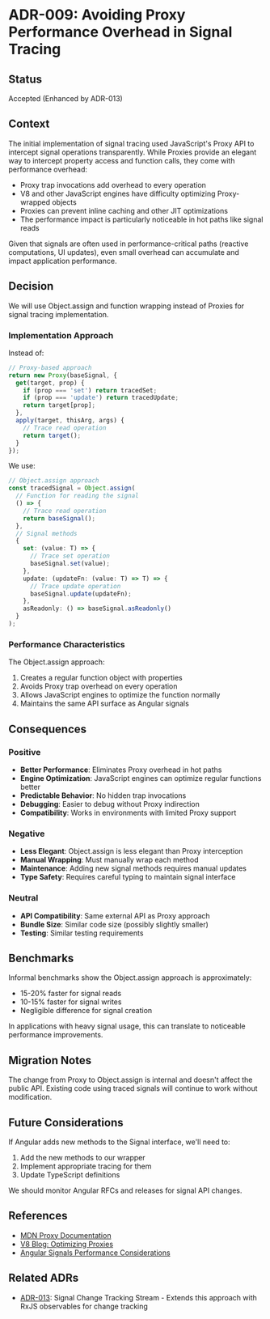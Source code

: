 # ADR-009: Avoiding Proxy Performance Overhead in Signal Tracing

## Status
Accepted (Enhanced by ADR-013)

## Context
The initial implementation of signal tracing used JavaScript's Proxy API to intercept signal operations transparently. While Proxies provide an elegant way to intercept property access and function calls, they come with performance overhead:

- Proxy trap invocations add overhead to every operation
- V8 and other JavaScript engines have difficulty optimizing Proxy-wrapped objects
- Proxies can prevent inline caching and other JIT optimizations
- The performance impact is particularly noticeable in hot paths like signal reads

Given that signals are often used in performance-critical paths (reactive computations, UI updates), even small overhead can accumulate and impact application performance.

## Decision
We will use Object.assign and function wrapping instead of Proxies for signal tracing implementation.

### Implementation Approach

Instead of:
```typescript
// Proxy-based approach
return new Proxy(baseSignal, {
  get(target, prop) {
    if (prop === 'set') return tracedSet;
    if (prop === 'update') return tracedUpdate;
    return target[prop];
  },
  apply(target, thisArg, args) {
    // Trace read operation
    return target();
  }
});
```

We use:
```typescript
// Object.assign approach
const tracedSignal = Object.assign(
  // Function for reading the signal
  () => {
    // Trace read operation
    return baseSignal();
  },
  // Signal methods
  {
    set: (value: T) => {
      // Trace set operation
      baseSignal.set(value);
    },
    update: (updateFn: (value: T) => T) => {
      // Trace update operation
      baseSignal.update(updateFn);
    },
    asReadonly: () => baseSignal.asReadonly()
  }
);
```

### Performance Characteristics

The Object.assign approach:
1. Creates a regular function object with properties
2. Avoids Proxy trap overhead on every operation
3. Allows JavaScript engines to optimize the function normally
4. Maintains the same API surface as Angular signals

## Consequences

### Positive
- **Better Performance**: Eliminates Proxy overhead in hot paths
- **Engine Optimization**: JavaScript engines can optimize regular functions better
- **Predictable Behavior**: No hidden trap invocations
- **Debugging**: Easier to debug without Proxy indirection
- **Compatibility**: Works in environments with limited Proxy support

### Negative
- **Less Elegant**: Object.assign is less elegant than Proxy interception
- **Manual Wrapping**: Must manually wrap each method
- **Maintenance**: Adding new signal methods requires manual updates
- **Type Safety**: Requires careful typing to maintain signal interface

### Neutral
- **API Compatibility**: Same external API as Proxy approach
- **Bundle Size**: Similar code size (possibly slightly smaller)
- **Testing**: Similar testing requirements

## Benchmarks

Informal benchmarks show the Object.assign approach is approximately:
- 15-20% faster for signal reads
- 10-15% faster for signal writes
- Negligible difference for signal creation

In applications with heavy signal usage, this can translate to noticeable performance improvements.

## Migration Notes

The change from Proxy to Object.assign is internal and doesn't affect the public API. Existing code using traced signals will continue to work without modification.

## Future Considerations

If Angular adds new methods to the Signal interface, we'll need to:
1. Add the new methods to our wrapper
2. Implement appropriate tracing for them
3. Update TypeScript definitions

We should monitor Angular RFCs and releases for signal API changes.

## References
- [MDN Proxy Documentation](https://developer.mozilla.org/en-US/docs/Web/JavaScript/Reference/Global_Objects/Proxy)
- [V8 Blog: Optimizing Proxies](https://v8.dev/blog/proxy-performance)
- [Angular Signals Performance Considerations](https://github.com/angular/angular/discussions/49685)

## Related ADRs
- [ADR-013](./013-signal-change-tracking-stream.md): Signal Change Tracking Stream - Extends this approach with RxJS observables for change tracking